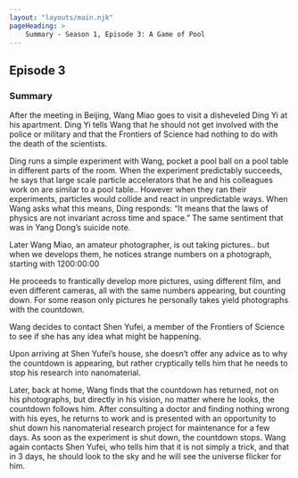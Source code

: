 ```yaml
---
layout: "layouts/main.njk"
pageHeading: >
    Summary - Season 1, Episode 3: A Game of Pool
---
```


## Episode 3
### Summary

After the meeting in Beijing, Wang Miao goes to visit a disheveled Ding Yi at his apartment. Ding Yi tells Wang that he should not get involved with the police or military and that the Frontiers of Science had nothing to do with the death of the scientists.

Ding runs a simple experiment with Wang, pocket a pool ball on a pool table in different parts of the room. When the experiment predictably succeeds, he says that large scale particle accelerators that he and his colleagues work on are similar to a pool table.. However when they ran their experiments, particles would collide and react in unpredictable ways. When Wang asks what this means, Ding responds: “It means that the laws of physics are not invariant across time and space.” The same sentiment that was in Yang Dong’s suicide note.

Later Wang Miao, an amateur photographer, is out taking pictures.. but when we develops them, he notices strange numbers on a photograph, starting with  1200:00:00

He proceeds to frantically develop more pictures, using different film, and even different cameras, all with the same numbers appearing, but counting down. For some reason only pictures he personally takes yield photographs with the countdown.

Wang decides to contact Shen Yufei, a member of the Frontiers of Science to see if she has any idea what might be happening.

Upon arriving at Shen Yufei’s house, she doesn’t offer any advice as to why the countdown is appearing, but rather cryptically tells him that he needs to stop his research into nanomaterial.

Later, back at home, Wang finds that the countdown has returned, not on his photographs, but directly in his vision, no matter where he looks, the countdown follows him. After consulting a doctor and finding nothing wrong with his eyes, he returns to work and is presented with an opportunity to shut down his nanomaterial research project for maintenance for a few days. As soon as the experiment is shut down, the countdown stops.
Wang again contacts Shen Yufei, who tells him that it is not simply a trick, and that in 3 days, he should look to the sky and he will see the universe flicker for him.
